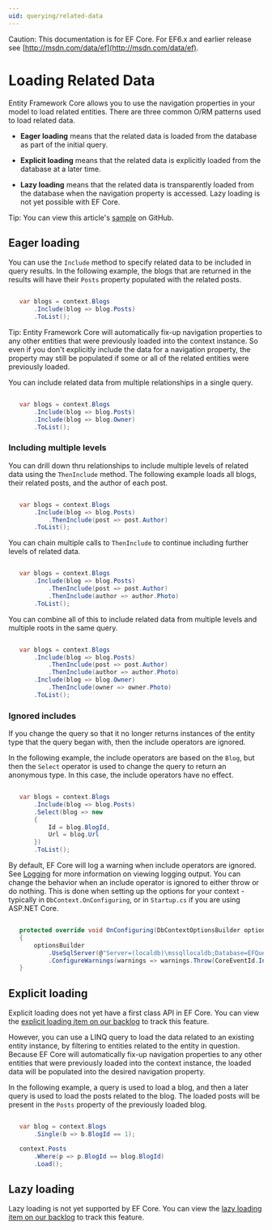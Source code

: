 ```yaml
---
uid: querying/related-data
---
```

Caution: This documentation is for EF Core. For EF6.x and earlier release see [http://msdn.com/data/ef](http://msdn.com/data/ef).

  # Loading Related Data

Entity Framework Core allows you to use the navigation properties in your model to load related entities. There are three common O/RM patterns used to load related data.
   * **Eager loading** means that the related data is loaded from the database as part of the initial query.

   * **Explicit loading** means that the related data is explicitly loaded from the database at a later time.

   * **Lazy loading** means that the related data is transparently loaded from the database when the navigation property is accessed. Lazy loading is not yet possible with EF Core.

Tip: You can view this article's [sample](https://github.com/aspnet/EntityFramework.Docs/tree/master/samples/Querying) on GitHub.

  ## Eager loading

You can use the `Include` method to specify related data to be included in query results. In the following example, the blogs that are returned in the results will have their `Posts` property populated with the related posts.

<!-- literal_block {"ids": [], "classes": [], "xml:space": "preserve", "backrefs": [], "linenos": true, "dupnames": [], "language": "c#", "highlight_args": {"linenostart": 1}, "names": [], "source": "/Users/shirhatti/src/EntityFramework.Docs/docs/querying/Querying/Querying/RelatedData/Sample.cs"} -->

````c#

   var blogs = context.Blogs
       .Include(blog => blog.Posts)
       .ToList();

   ````

Tip: Entity Framework Core will automatically fix-up navigation properties to any other entities that were previously loaded into the context instance. So even if you don't explicitly include the data for a navigation property, the property may still be populated if some or all of the related entities were previously loaded.

You can include related data from multiple relationships in a single query.

<!-- literal_block {"ids": [], "classes": [], "xml:space": "preserve", "backrefs": [], "linenos": true, "dupnames": [], "language": "c#", "highlight_args": {"linenostart": 1}, "names": [], "source": "/Users/shirhatti/src/EntityFramework.Docs/docs/querying/Querying/Querying/RelatedData/Sample.cs"} -->

````c#

   var blogs = context.Blogs
       .Include(blog => blog.Posts)
       .Include(blog => blog.Owner)
       .ToList();

   ````

  ### Including multiple levels

You can drill down thru relationships to include multiple levels of related data using the `ThenInclude` method. The following example loads all blogs, their related posts, and the author of each post.

<!-- literal_block {"ids": [], "classes": [], "xml:space": "preserve", "backrefs": [], "linenos": true, "dupnames": [], "language": "c#", "highlight_args": {"linenostart": 1}, "names": [], "source": "/Users/shirhatti/src/EntityFramework.Docs/docs/querying/Querying/Querying/RelatedData/Sample.cs"} -->

````c#

   var blogs = context.Blogs
       .Include(blog => blog.Posts)
           .ThenInclude(post => post.Author)
       .ToList();

   ````

You can chain multiple calls to `ThenInclude` to continue including further levels of related data.

<!-- literal_block {"ids": [], "classes": [], "xml:space": "preserve", "backrefs": [], "linenos": true, "dupnames": [], "language": "c#", "highlight_args": {"linenostart": 1}, "names": [], "source": "/Users/shirhatti/src/EntityFramework.Docs/docs/querying/Querying/Querying/RelatedData/Sample.cs"} -->

````c#

   var blogs = context.Blogs
       .Include(blog => blog.Posts)
           .ThenInclude(post => post.Author)
           .ThenInclude(author => author.Photo)
       .ToList();

   ````

You can combine all of this to include related data from multiple levels and multiple roots in the same query.

<!-- literal_block {"ids": [], "classes": [], "xml:space": "preserve", "backrefs": [], "linenos": true, "dupnames": [], "language": "c#", "highlight_args": {"linenostart": 1}, "names": [], "source": "/Users/shirhatti/src/EntityFramework.Docs/docs/querying/Querying/Querying/RelatedData/Sample.cs"} -->

````c#

   var blogs = context.Blogs
       .Include(blog => blog.Posts)
           .ThenInclude(post => post.Author)
           .ThenInclude(author => author.Photo)
       .Include(blog => blog.Owner)
           .ThenInclude(owner => owner.Photo)
       .ToList();

   ````

  ### Ignored includes

If you change the query so that it no longer returns instances of the entity type that the query began with, then the include operators are ignored.

In the following example, the include operators are based on the `Blog`, but then the `Select` operator is used to change the query to return an anonymous type. In this case, the include operators have no effect.

<!-- literal_block {"ids": [], "classes": [], "xml:space": "preserve", "backrefs": [], "linenos": true, "dupnames": [], "language": "c#", "highlight_args": {"linenostart": 1}, "names": [], "source": "/Users/shirhatti/src/EntityFramework.Docs/docs/querying/Querying/Querying/RelatedData/Sample.cs"} -->

````c#

   var blogs = context.Blogs
       .Include(blog => blog.Posts)
       .Select(blog => new
       {
           Id = blog.BlogId,
           Url = blog.Url
       })
       .ToList();

   ````

By default, EF Core will log a warning when include operators are ignored. See [Logging](../miscellaneous/logging.md) for more information on viewing logging output. You can change the behavior when an include operator is ignored to either throw or do nothing. This is done when setting up the options for your context - typically in `DbContext.OnConfiguring`, or in `Startup.cs` if you are using ASP.NET Core.

<!-- literal_block {"ids": [], "classes": [], "xml:space": "preserve", "backrefs": [], "linenos": true, "dupnames": [], "language": "c#", "highlight_args": {"linenostart": 1, "hl_lines": [5]}, "names": [], "source": "/Users/shirhatti/src/EntityFramework.Docs/docs/querying/Querying/Querying/RelatedData/ThrowOnIgnoredInclude/BloggingContext.cs"} -->

````c#

   protected override void OnConfiguring(DbContextOptionsBuilder optionsBuilder)
   {
       optionsBuilder
           .UseSqlServer(@"Server=(localdb)\mssqllocaldb;Database=EFQuerying;Trusted_Connection=True;")
           .ConfigureWarnings(warnings => warnings.Throw(CoreEventId.IncludeIgnoredWarning));
   }

   ````

  ## Explicit loading

Explicit loading does not yet have a first class API in EF Core. You can view the [explicit loading item on our backlog](https://github.com/aspnet/EntityFramework/issues/625) to track this feature.

However, you can use a LINQ query to load the data related to an existing entity instance, by filtering to entities related to the entity in question. Because EF Core will automatically fix-up navigation properties to any other entities that were previously loaded into the context instance, the loaded data will be populated into the desired navigation property.

In the following example, a query is used to load a blog, and then a later query is used to load the posts related to the blog. The loaded posts will be present in the `Posts` property of the previously loaded blog.

<!-- literal_block {"ids": [], "classes": [], "xml:space": "preserve", "backrefs": [], "linenos": true, "dupnames": [], "language": "c#", "highlight_args": {"linenostart": 1}, "names": [], "source": "/Users/shirhatti/src/EntityFramework.Docs/docs/querying/Querying/Querying/RelatedData/Sample.cs"} -->

````c#

   var blog = context.Blogs
       .Single(b => b.BlogId == 1);

   context.Posts
       .Where(p => p.BlogId == blog.BlogId)
       .Load();

   ````

  ## Lazy loading

Lazy loading is not yet supported by EF Core. You can view the [lazy loading item on our backlog](https://github.com/aspnet/EntityFramework/issues/3797) to track this feature.
